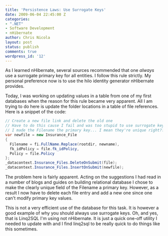 ```yaml
---
title: 'Persistence Laws: Use Surrogate Keys'
date: 2009-06-04 22:45:00 Z
categories:
- ".NET"
- Software Development
- nHibernate
author: Chris Nicola
layout: post
status: publish
comments: true
wordpress_id: '12'
---
```


As I learned nHibernate, several sources recommended that one _always_ use a surrogate primary key for all entities.  I follow this rule strictly. My personal preference now is to use the hilo identity generator nHibernate provides.

Today, I was working on updating values in a table from one of my first databases when the reason for this rule became very apparent.  All I am trying to do here is update the folder locations in a table of file references.  Here is a snippet of the code:

```csharp
// Create a new file link and delete the old one
// Have to do this cause I fail and was too stupid to use surrogate keys
// I made the Filename the primary key... I mean they're unique right???
var newfile = new Insurance_File
{
  Filename = fi.FullName.Replace(rootdir, newname),
  fk_idPolicy = file.fk_idPolicy,
  Policy = file.Policy
};
_datacontext.Insurance_Files.DeleteOnSubmit(file);
_datacontext.Insurance_Files.InsertOnSubmit(newfile);
```

The problem here is fairly apparent.  Acting on the suggestions I had read in a number of blogs and guides on building relational database I chose to make the clearly unique field of the Filename a primary key.  However, as a result I now have to delete each file entry and add a new one since one can't modify primary key values.

This is not a very efficient use of the database for this task.  It is however a good example of why you should always use surrogate keys. Oh, and yes, that is Linq2SQL I'm using not nHibernate. It is just a quick one-off utility I needed to update with and I find linq2sql to be really quick to do things like this sometimes.

